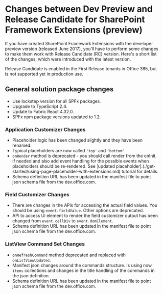 # Changes between Dev Preview and Release Candidate for SharePoint Framework Extensions (preview)

If you have created SharePoint Framework Extensions with the developer preview version (released June 2017), you'll have to perform some changes to make them work with Release Candidate (RC) version. Here's a short list of the changes, which were introduced with the latest version.

Release Candidate is enabled in the First Release tenants in Office 365, but is not supported yet in production use.

## General solution package changes

- Use lockstep version for all SPFx packages.
- Upgrade to TypeScript 2.4.
- Update to Fabric React 4.32.0.
- SPFx npm package versions updated to 1.2.

### Application Customizer Changes

- Placeholder logic has been changed slightly and they have been renamed.
- Typical placeholders are now called `'top'` and `'bottom'`
- `onRender` method is deprecated - you should call render from the onInit, if needed and also add event handling for the possible events when placeholders should be re-rendered. See [updated placeholder].(./get-started/using-page-placeholder-with-extensions.md) tutorial for details.
- Schema definition URL has been updated in the manifest file to point json schema file from the dev.office.com.

### Field Customizer Changes

- There are changes in the APIs for accessing the actual field values. You should be using `event.fieldValue`. Other options are deprecated.
- API to access UI element to render the field customizer output has been changed from `event.cellDiv` to `event.domElement`. 
- Schema definition URL has been updated in the manifest file to point json schema file from the dev.office.com.

### ListView Command Set Changes

- `onRefreshCommand` method deprecated and replaced with `onListViewUpdated`.
- Manifest json changes around the commands structure. Is using now `items` collections and changes in the title handling of the commands in the json definition.
- Schema definition URL has been updated in the manifest file to point json schema file from the dev.office.com.